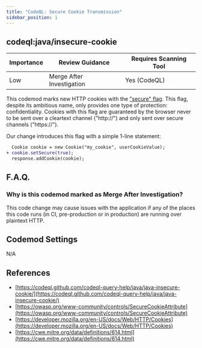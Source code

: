 ```yaml
---
title: "CodeQL: Secure Cookie Transmission"
sidebar_position: 1
---
```


## codeql:java/insecure-cookie 

| Importance | Review Guidance           | Requires Scanning Tool |
|------------|---------------------------|------------------------|
 | Low        | Merge After Investigation | Yes (CodeQL)           |

This codemod marks new HTTP cookies with the ["secure" flag](https://owasp.org/www-community/controls/SecureCookieAttribute). This flag, despite its ambitious name, only provides one type of protection: confidentiality. Cookies with this flag are guaranteed by the browser never to be sent over a cleartext channel ("http://") and only sent over secure channels ("https://").

Our change introduces this flag with a simple 1-line statement:

```diff
  Cookie cookie = new Cookie("my_cookie", userCookieValue);
+ cookie.setSecure(true);
  response.addCookie(cookie);
```

## F.A.Q.

### Why is this codemod marked as Merge After Investigation?

This code change may cause issues with the application if any of the places this code runs (in CI, pre-production or in production) are running over plaintext HTTP.

## Codemod Settings

N/A

## References
* [https://codeql.github.com/codeql-query-help/java/java-insecure-cookie/](https://codeql.github.com/codeql-query-help/java/java-insecure-cookie/)
* [https://owasp.org/www-community/controls/SecureCookieAttribute](https://owasp.org/www-community/controls/SecureCookieAttribute)
* [https://developer.mozilla.org/en-US/docs/Web/HTTP/Cookies](https://developer.mozilla.org/en-US/docs/Web/HTTP/Cookies)
* [https://cwe.mitre.org/data/definitions/614.html](https://cwe.mitre.org/data/definitions/614.html)
